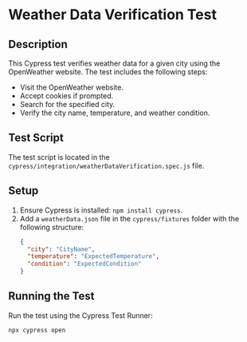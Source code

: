 # Weather Data Verification Test

## Description
This Cypress test verifies weather data for a given city using the OpenWeather website. The test includes the following steps:
- Visit the OpenWeather website.
- Accept cookies if prompted.
- Search for the specified city.
- Verify the city name, temperature, and weather condition.

## Test Script
The test script is located in the `cypress/integration/weatherDataVerification.spec.js` file.

## Setup
1. Ensure Cypress is installed: `npm install cypress`.
2. Add a `weatherData.json` file in the `cypress/fixtures` folder with the following structure:
    ```json
    {
      "city": "CityName",
      "temperature": "ExpectedTemperature",
      "condition": "ExpectedCondition"
    }
    ```

## Running the Test
Run the test using the Cypress Test Runner:
```sh
npx cypress open
